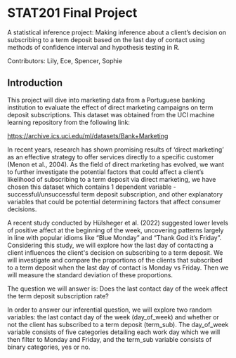 # STAT201 Final Project
A statistical inference project:
Making inference about a client’s decision on subscribing to a term deposit based on the last day of contact using methods of confidence interval and hypothesis testing in R.

Contributors: Lily, Ece, Spencer, Sophie

## Introduction

This project will dive into marketing data from a Portuguese banking institution to evaluate the effect of direct marketing campaigns on term deposit subscriptions. This dataset was obtained from the UCI machine learning repository from the following link:

https://archive.ics.uci.edu/ml/datasets/Bank+Marketing

In recent years, research has shown promising results of ‘direct marketing’ as an effective strategy to offer services directly to a specific customer (Menon et al., 2004). As the field of direct marketing has evolved, we want to further investigate the potential factors that could affect a client’s likelihood of subscribing to a term deposit via direct marketing, we have chosen this dataset which contains 1 dependent variable - successful/unsuccessful term deposit subscription, and other explanatory variables that could be potential determining factors that affect consumer decisions.

A recent study conducted by Hülsheger et al. (2022) suggested lower levels of positive affect at the beginning of the week, uncovering patterns largely in line with popular idioms like “Blue Monday” and “Thank God it’s Friday”. Considering this study, we will explore how the last day of contacting a client influences the client's decision on subscribing to a term deposit. We will investigate and compare the proportions of the clients that subscribed to a term deposit when the last day of contact is Monday vs Friday. Then we will measure the standard deviation of these proportions.

The question we will answer is: Does the last contact day of the week affect the term deposit subscription rate?

In order to answer our inferential question, we will explore two random variables: the last contact day of the week (day_of_week) and whether or not the client has subscribed to a term deposit (term_sub). The day_of_week variable consists of five categories detailing each work day which we will then filter to Monday and Friday, and the term_sub variable consists of binary categories, yes or no.

